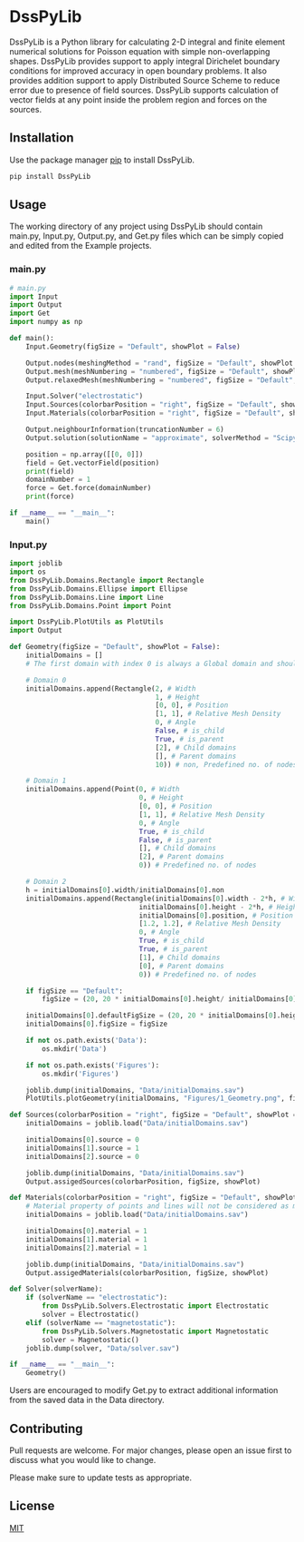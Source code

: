 # DssPyLib

DssPyLib is a Python library for calculating 2-D integral and finite element numerical solutions for Poisson equation with simple non-overlapping shapes. DssPyLib provides support to apply integral Dirichelet boundary conditions for improved accuracy in open boundary problems. It also provides addition support to apply Distributed Source Scheme to reduce error due to presence of field sources. DssPyLib supports calculation of vector fields at any point inside the problem region and forces on the sources.

## Installation

Use the package manager [pip](https://pip.pypa.io/en/stable/) to install DssPyLib.

```bash
pip install DssPyLib
```

## Usage

The working directory of any project using DssPyLib should contain main.py, Input.py, Output.py, and Get.py files which can be simply copied and edited from the Example projects.

### main.py

```python
# main.py
import Input
import Output
import Get
import numpy as np

def main():
    Input.Geometry(figSize = "Default", showPlot = False)

    Output.nodes(meshingMethod = "rand", figSize = "Default", showPlot = False)
    Output.mesh(meshNumbering = "numbered", figSize = "Default", showPlot = False)
    Output.relaxedMesh(meshNumbering = "numbered", figSize = "Default", showPlot = False)

    Input.Solver("electrostatic")
    Input.Sources(colorbarPosition = "right", figSize = "Default", showPlot = False)
    Input.Materials(colorbarPosition = "right", figSize = "Default", showPlot = False)

    Output.neighbourInformation(truncationNumber = 6)
    Output.solution(solutionName = "approximate", solverMethod = "Scipy", figSize = "Default", colorbarPosition = "right", showPlot = False, withField = False, withDifference = True)

    position = np.array([[0, 0]])
    field = Get.vectorField(position)
    print(field)
    domainNumber = 1
    force = Get.force(domainNumber)
    print(force)

if __name__ == "__main__":
    main()
```

### Input.py

```python
import joblib
import os
from DssPyLib.Domains.Rectangle import Rectangle
from DssPyLib.Domains.Ellipse import Ellipse
from DssPyLib.Domains.Line import Line
from DssPyLib.Domains.Point import Point

import DssPyLib.PlotUtils as PlotUtils
import Output

def Geometry(figSize = "Default", showPlot = False):
    initialDomains = []
    # The first domain with index 0 is always a Global domain and should be initiated with non

    # Domain 0
    initialDomains.append(Rectangle(2, # Width
                                    1, # Height
                                    [0, 0], # Position
                                    [1, 1], # Relative Mesh Density
                                    0, # Angle
                                    False, # is_child
                                    True, # is_parent
                                    [2], # Child domains
                                    [], # Parent domains
                                    10)) # non, Predefined no. of nodes

    # Domain 1
    initialDomains.append(Point(0, # Width
                                0, # Height
                                [0, 0], # Position
                                [1, 1], # Relative Mesh Density
                                0, # Angle
                                True, # is_child
                                False, # is_parent
                                [], # Child domains
                                [2], # Parent domains
                                0)) # Predefined no. of nodes

    # Domain 2
    h = initialDomains[0].width/initialDomains[0].non
    initialDomains.append(Rectangle(initialDomains[0].width - 2*h, # Width
                                initialDomains[0].height - 2*h, # Height
                                initialDomains[0].position, # Position
                                [1.2, 1.2], # Relative Mesh Density
                                0, # Angle
                                True, # is_child
                                True, # is_parent
                                [1], # Child domains
                                [0], # Parent domains
                                0)) # Predefined no. of nodes

    if figSize == "Default":
        figSize = (20, 20 * initialDomains[0].height/ initialDomains[0].width)

    initialDomains[0].defaultFigSize = (20, 20 * initialDomains[0].height/ initialDomains[0].width)
    initialDomains[0].figSize = figSize

    if not os.path.exists('Data'):
        os.mkdir('Data')

    if not os.path.exists('Figures'):
        os.mkdir('Figures')

    joblib.dump(initialDomains, "Data/initialDomains.sav")
    PlotUtils.plotGeometry(initialDomains, "Figures/1_Geometry.png", figSize, showPlot)

def Sources(colorbarPosition = "right", figSize = "Default", showPlot = False):
    initialDomains = joblib.load("Data/initialDomains.sav")

    initialDomains[0].source = 0
    initialDomains[1].source = 1
    initialDomains[2].source = 0

    joblib.dump(initialDomains, "Data/initialDomains.sav")
    Output.assigedSources(colorbarPosition, figSize, showPlot)

def Materials(colorbarPosition = "right", figSize = "Default", showPlot = False):
    # Material property of points and lines will not be considered as material property is bulk property
    initialDomains = joblib.load("Data/initialDomains.sav")

    initialDomains[0].material = 1
    initialDomains[1].material = 1
    initialDomains[2].material = 1

    joblib.dump(initialDomains, "Data/initialDomains.sav")
    Output.assigedMaterials(colorbarPosition, figSize, showPlot)

def Solver(solverName):
    if (solverName == "electrostatic"):
        from DssPyLib.Solvers.Electrostatic import Electrostatic
        solver = Electrostatic()
    elif (solverName == "magnetostatic"):
        from DssPyLib.Solvers.Magnetostatic import Magnetostatic
        solver = Magnetostatic()
    joblib.dump(solver, "Data/solver.sav")

if __name__ == "__main__":
    Geometry()

```

Users are encouraged to modify Get.py to extract additional information from the saved data in the Data directory.

## Contributing

Pull requests are welcome. For major changes, please open an issue first to discuss what you would like to change.

Please make sure to update tests as appropriate.

## License

[MIT](https://choosealicense.com/licenses/mit/)